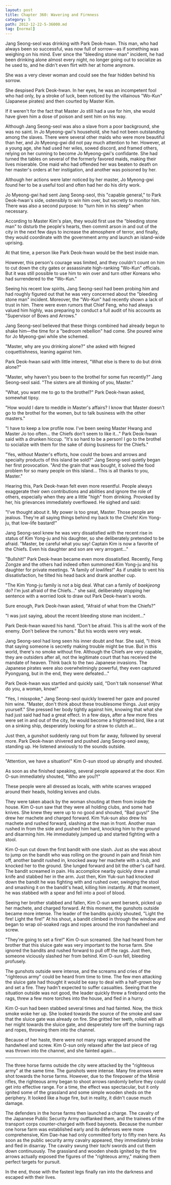 ```yaml
---
layout: post
title: Chapter 360: Wavering and Firmness
category: 5
path: 2012-12-22-5-36000.md
tag: [normal]
---
```


Jang Seong-seol was drinking with Park Deok-hwan. This man, who had always been so successful, was now full of sorrow—as if something was weighing on his mind. Ever since the "bleeding stone man" incident, he had been drinking alone almost every night, no longer going out to socialize as he used to, and he didn't even flirt with her at home anymore.

She was a very clever woman and could see the fear hidden behind his sorrow.

She despised Park Deok-hwan. In her eyes, he was an incompetent fool who had only, by a stroke of luck, been noticed by the villainous "Wo-Kun" (Japanese pirates) and then courted by Master Kim.

If it weren't for the fact that Master Jo still had a use for him, she would have given him a dose of poison and sent him on his way.

Although Jang Seong-seol was also a slave from a poor background, she was no saint. In Jo Myeong-gwi's household, she had not been outstanding among the slaves. There were several other maids who were more beautiful than her, and Jo Myeong-gwi did not pay much attention to her. However, at a young age, she had used her wiles, sowed discord, and framed others, relying on her cunning to become Jo Myeong-gwi's confidante. She had turned the tables on several of the formerly favored maids, making their lives miserable. One maid who had offended her was beaten to death on her master's orders at her instigation, and another was poisoned by her.

Although her actions were later noticed by her master, Jo Myeong-gwi found her to be a useful tool and often had her do his dirty work.

Jo Myeong-gwi had sent Jang Seong-seol, this "capable general," to Park Deok-hwan's side, ostensibly to win him over, but secretly to monitor him. There was also a second purpose: to "turn him in his sleep" when necessary.

According to Master Kim's plan, they would first use the "bleeding stone man" to disturb the people's hearts, then commit arson in and out of the city in the next few days to increase the atmosphere of terror, and finally, they would coordinate with the government army and launch an island-wide uprising.

At that time, a person like Park Deok-hwan would be the best inside man.

However, this person's courage was limited, and they couldn't count on him to cut down the city gates or assassinate high-ranking "Wo-Kun" officials. But it was still possible to use him to win over and turn other Koreans who had surrendered to the "Wo-Kun."

Seeing his recent low spirits, Jang Seong-seol had been probing him and had roughly figured out that he was very concerned about the "bleeding stone man" incident. Moreover, the "Wo-Kun" had recently shown a lack of trust in him. There were even rumors that Chief Feng, who had always valued him highly, was preparing to conduct a full audit of his accounts as "Supervisor of Bows and Arrows."

Jang Seong-seol believed that these things combined had already begun to shake him—the time for a "bedroom rebellion" had come. She poured wine for Jo Myeong-gwi while she schemed.

"Master, why are you drinking alone?" she asked with feigned coquettishness, leaning against him.

Park Deok-hwan said with little interest, "What else is there to do but drink alone?"

"Master, why haven't you been to the brothel for some fun recently?" Jang Seong-seol said. "The sisters are all thinking of you, Master."

"What, you want me to go to the brothel?" Park Deok-hwan asked, somewhat tipsy.

"How would I dare to meddle in Master's affairs? I know that Master doesn't go to the brothel for the women, but to talk business with the other masters."

"I have to keep a low profile now. I've been seeing Master Hwang and Master Jo too often... the Chiefs don't seem to like it..." Park Deok-hwan said with a drunken hiccup. "It's so hard to be a person! I go to the brothel to socialize with them for the sake of doing business for the Chiefs."

"Yes, without Master's efforts, how could the bows and arrows and specialty products of this island be sold?" Jang Seong-seol quietly began her first provocation. "And the grain that was bought, it solved the food problem for so many people on this island... This is all thanks to you, Master."

Hearing this, Park Deok-hwan felt even more resentful. People always exaggerate their own contributions and abilities and ignore the role of others, especially when they are a little "high" from drinking. Provoked by her, his grievances immediately overflowed. He sighed and said:

"I've thought about it. My power is too great, Master. Those people are jealous. They're all saying things behind my back to the Chiefs! Kim Yong-ju, that low-life bastard!"

Jang Seong-seol knew he was very dissatisfied with the recent rise in status of Kim Yong-ju and his daughter, so she deliberately pretended to be afraid. "Master, be careful what you say! Captain Kim is now a favorite of the Chiefs. Even his daughter and son are very arrogant..."

"Bullshit!" Park Deok-hwan became even more dissatisfied. Recently, Feng Zongze and the others had indeed often summoned Kim Yong-ju and his daughter for private meetings. "A family of lowlifes!" As if unable to vent his dissatisfaction, he tilted his head back and drank another cup.

"The Kim Yong-ju family is not a big deal. What can a family of *baekjeong* do? I'm just afraid of the Chiefs..." she said, deliberately stopping her sentence with a worried look to draw out Park Deok-hwan's words.

Sure enough, Park Deok-hwan asked, "Afraid of what from the Chiefs?"

"I was just saying, about the recent bleeding stone man incident..."

Park Deok-hwan waved his hand. "Don't be afraid. This is all the work of the enemy. Don't believe the rumors." But his words were very weak.

Jang Seong-seol had long seen his inner doubt and fear. She said, "I think that saying someone is secretly making trouble might be true. But in this world, there's no smoke without fire. Although the Chiefs are very capable, they are outsiders after all, not the legitimate court that has received the mandate of heaven. Think back to the two Japanese invasions. The Japanese pirates were also overwhelmingly powerful, they even captured Pyongyang, but in the end, they were defeated..."

Park Deok-hwan was startled and quickly said, "Don't talk nonsense! What do you, a woman, know!"

"Yes, I misspoke," Jang Seong-seol quickly lowered her gaze and poured him wine. "Master, don't think about these troublesome things. Just enjoy yourself." She pressed her body tightly against him, knowing that what she had just said had had a great effect. In a few days, after a few more fires were set in and out of the city, he would become a frightened bird, like a rat on a sinking ship, desperately looking for a straw to clutch at...

Just then, a gunshot suddenly rang out from far away, followed by several more. Park Deok-hwan shivered and pushed Jang Seong-seol away, standing up. He listened anxiously to the sounds outside.

---

"Attention, we have a situation!" Kim O-sun stood up abruptly and shouted.

As soon as she finished speaking, several people appeared at the door. Kim O-sun immediately shouted, "Who are you?!"

These people were all dressed as locals, with white scarves wrapped around their heads, holding knives and clubs.

They were taken aback by the woman shouting at them from inside the house. Kim O-sun saw that they were all holding clubs, and some had knives. She knew they were up to no good and shouted, "Bad guys!" She drew her machete and charged forward. Kim Yuk-sun also drew his machete and rushed forward, slashing at the man in front. Another man rushed in from the side and pushed him hard, knocking him to the ground and disarming him. He immediately jumped up and started fighting with a stool.

Kim O-sun cut down the first bandit with one slash. Just as she was about to jump on the bandit who was rolling on the ground in pain and finish him off, another bandit rushed in, knocked away her machete with a club, and knocked her to the ground. She lunged forward and bit the other's calf hard. The bandit screamed in pain. His accomplice nearby quickly drew a small knife and stabbed her in the arm. Just then, Kim Yuk-sun had knocked down the bandit he was fighting with and rushed over, swinging the stool and smashing it on the bandit's head, killing him instantly. At that moment, he was stabbed with a spear and fell into a pool of blood.

Seeing her brother stabbed and fallen, Kim O-sun went berserk, picked up her machete, and charged forward. At this moment, the gunshots outside became more intense. The leader of the bandits quickly shouted, "Light the fire! Light the fire!" At his shout, a bandit climbed in through the window and began to wrap oil-soaked rags and ropes around the iron handwheel and screw.

"They're going to set a fire!" Kim O-sun screamed. She had heard from her brother that this sluice gate was very important to the horse farm. She ignored the bandits and rushed forward to pull off the rags. Just then, someone viciously slashed her from behind. Kim O-sun fell, bleeding profusely.

The gunshots outside were intense, and the screams and cries of the "righteous army" could be heard from time to time. The few men attacking the sluice gate had thought it would be easy to deal with a half-grown boy and set a fire. They hadn't expected to suffer casualties. Seeing that the situation outside was not good, the leader quickly threw a firebrand onto the rags, threw a few more torches into the house, and fled in a hurry.

Kim O-sun had been stabbed several times and had fainted. Now, the thick smoke woke her up. She looked towards the source of the smoke and saw that the sluice gate was already on fire. She gritted her teeth, rolled with all her might towards the sluice gate, and desperately tore off the burning rags and ropes, throwing them into the channel.

Because of her haste, there were not many rags wrapped around the handwheel and screw. Kim O-sun only relaxed after the last piece of rag was thrown into the channel, and she fainted again...

---

The three horse farms outside the city were attacked by the "righteous army" at the same time. The gunshots were intense. Many fire arrows were shot towards the horse farms. However, due to the firepower of the Minié rifles, the righteous army began to shoot arrows randomly before they could get into effective range. For a time, the effect was spectacular, but it only ignited some of the grassland and some simple wooden sheds on the periphery. It looked like a huge fire, but in reality, it didn't cause much damage.

The defenders in the horse farms then launched a charge. The cavalry of the Japanese Public Security Army outflanked them, and the trainees of the transport corps counter-charged with fixed bayonets. Because the number one horse farm was established early and its defenses were more comprehensive, Kim Dae-hae had only committed forty to fifty men here. As soon as the public security army cavalry appeared, they immediately broke and fled in disarray. The cavalry swung their *tachi* swords and cut them down continuously. The grassland and wooden sheds ignited by the fire arrows actually exposed the figures of the "righteous army," making them perfect targets for pursuit.

In the end, those with the fastest legs finally ran into the darkness and escaped with their lives.
